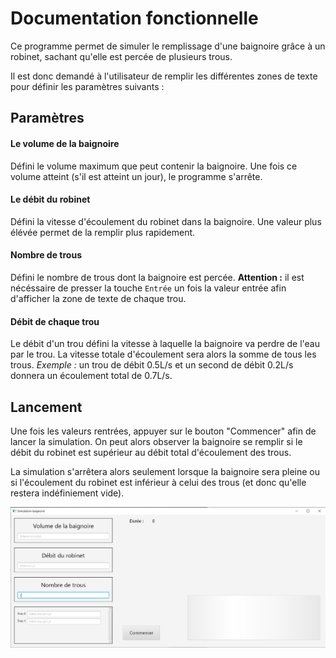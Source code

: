 # Documentation fonctionnelle

Ce programme permet de simuler le remplissage d'une baignoire grâce à un robinet, sachant qu'elle est percée de plusieurs trous. 

Il est donc demandé à l'utilisateur de remplir les différentes zones de texte pour définir les paramètres suivants :

## Paramètres

#### Le volume de la baignoire

Défini le volume maximum que peut contenir la baignoire. Une fois ce volume atteint (s'il est atteint un jour), le programme s'arrête.

#### Le débit du robinet

Défini la vitesse d'écoulement du robinet dans la baignoire. Une valeur plus élévée permet de la remplir plus rapidement.

#### Nombre de trous

Défini le nombre de trous dont la baignoire est percée. **Attention :** il est nécéssaire de presser la touche `Entrée` un fois la valeur entrée afin d'afficher la zone de texte de chaque trou.

#### Débit de chaque trou

Le débit d'un trou défini la vitesse à laquelle la baignoire va perdre de l'eau par le trou. La vitesse totale d'écoulement sera alors la somme de tous les trous. *Exemple :* un trou de débit 0.5L/s et un second de débit 0.2L/s donnera un écoulement total de 0.7L/s.

## Lancement

Une fois les valeurs rentrées, appuyer sur le bouton "Commencer" afin de lancer la simulation. On peut alors observer la baignoire se remplir si le débit du robinet est supérieur au débit total d'écoulement des trous.

La simulation s'arrêtera alors seulement lorsque la baignoire sera pleine ou si l'écoulement du robinet est inférieur à celui des trous (et donc qu'elle restera indéfiniement vide).

![Affichage prncipal](principal.png)
